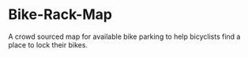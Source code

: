 # Bike-Rack-Map
A crowd sourced map for available bike parking to help bicyclists find a place to lock their bikes.
